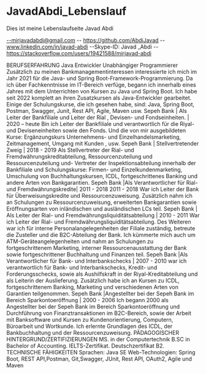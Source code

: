 # JavadAbdi_Lebenslauf
Dies ist meine Lebenslaufseite
Javad Abdi

--mirjavadabdi@gmail.com -- https://github.com/AbdiJavad
--www.linkedin.com/in/javad-abdi
--Skype-ID: Javad _Abdi
--https://stackoverflow.com/users/19421588/mirjavad-abdi

BERUFSERFAHRUNG
Java Entwickler
Unabhängiger Programmierer
Zusätzlich zu meinen Bankmanagementinteressen interessierte ich mich im Jahr 2021 für die Java- und Spring Boot-Framework-Programmierung. 
Da ich über Fachkenntnisse im IT-Bereich verfüge, begann ich innerhalb eines Jahres mit dem Unterrichten von Kursen zu Java und Spring Boot.
Ich habe seit 2022 komplett an ihren Zusatzkursen als Java-Entwickler gearbeitet. 
Einige der Schulungskurse, die ich gesehen habe, sind: Java, Spring Boot, Postman, Swagger, Junit, Rest API, Agile, Maven usw.
Sepeh Bank | Als Leiter der Bankfiliale und Leiter der Rial , Devisen- und Fondseinheiten. | 2020 – heute
 Bin ich Leiter der Bankfiliale und verantwortlich für die Riyal- und Deviseneinheiten sowie den Fonds. 
 Und die von mir ausgebildeten Kurse: Ergänzungskurs Unternehmens- und Einzelhandelsmarketing,  Zeitmanagement, Umgang mit Kunden , usw.
Sepeh Bank | Stellvertretender Zweig | 2018 - 2019
 Als Stellvertreter der Rial- und Fremdwährungskreditabteilung, Ressourcenzuteilung und Ressourcenzuteilung und-
 Vertreter der Inspektionsabteilung innerhalb der Bankfiliale und Schulungskurse: Firmen- und Einzelkundenmarketing,
 Umschulung von Buchhaltungskursen, ICDL, fortgeschrittenes Banking und andere Arten von Bankgarantien.
Sepeh Bank |Als Verantwortlicher für Rial- und Fremdwährungskredite| 2011 - 2018
2011 - 2018 War ich Leiter der Bank für Überweisungskredite und Ressourcenzuweisung. Zusätzlich nahm ich an Schulungen zu Ressourcenzuweisung, 
erweiterten Bankgarantien sowie Eröffnungsarten von inländischen und ausländischen LCs teil.
Sepeh Bank | Als Leiter der Rial- und Fremdwährungsliquiditätsabteilung | 2010 - 2011
 War ich Leiter der Rial- und Fremdwährungsliquiditätsabteilung. Des Weiteren war ich für interne Personalangelegenheiten der Filiale zuständig, 
 betreute die Zusteller und die B2C-Abteilung der Bank. Ich kümmerte mich auch um ATM-Geräteangelegenheiten und nahm an Schulungen zu fortgeschrittenem Marketing,
 interner Ressourcenausstattung der Bank sowie fortgeschrittener Buchhaltung und Finanzen teil.
 Sepeh Bank |Als Verantwortlicher für Bank- und Interbankschecks | 2007 - 2010
 war ich verantwortlich für Bank- und Interbankschecks, Kredit- und Forderungsschecks, sowie als Aushilfskraft in der Riyal-Kreditabteilung und als Leiterin der Auslieferung.
 Zusätzlich habe ich an Kursen zu ICDL, fortgeschrittenem Banking, Marketing und verschiedenen Arten von Garantien teilgenommen.
 Sepeh Bank |Angestellter bei der Sepeh Bank im Bereich Sparkontoeröffnung  | 2000 - 2006
 Ich begann 2000 als Angestellter bei der Sepeh Bank im Bereich Sparkontoeröffnung und Durchführung von Finanztransaktionen im B2C-Bereich,
 sowie der Arbeit mit Banksoftware und Kursen zu Kundenorientierung, Computern, Büroarbeit und Wortkunde. Ich erlernte Grundlagen des ICDL, 
 der Bankbuchhaltung und der Ressourcenzuweisung.
PÄDAGOGISCHER HINTERGRUND/ZERTIFIZIERUNGEN
MS. in der Computertechnik
B.SC in Bachelor of Accounting.
IELTS-Zertifikat.
Deutschzertifikat B2.
TECHNISCHE FÄHIGKEITEN
Sprachen: Java SE
Web-Technologien:  Spring Boot, REST API,Postman, Git,Swagger, JUnit, Rest API, OAuth2, Agile und Maven 
